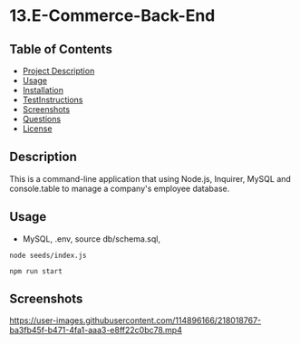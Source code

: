# 13.E-Commerce-Back-End


## Table of Contents 
  - [Project Description](#Description)
  - [Usage](#Usage)
  - [Installation](#Installation)
  - [TestInstructions](#TestInstructions)
  - [Screenshots](#Screenshots)
  - [Questions](#Questions)
  - [License](#License)

## Description
This is a command-line application that using Node.js, Inquirer, MySQL and console.table to manage a company's employee database.

## Usage

- MySQL, .env, source db/schema.sql,
~~~
node seeds/index.js
~~~
~~~
npm run start
~~~



## Screenshots


https://user-images.githubusercontent.com/114896166/218018767-ba3fb45f-b471-4fa1-aaa3-e8ff22c0bc78.mp4
